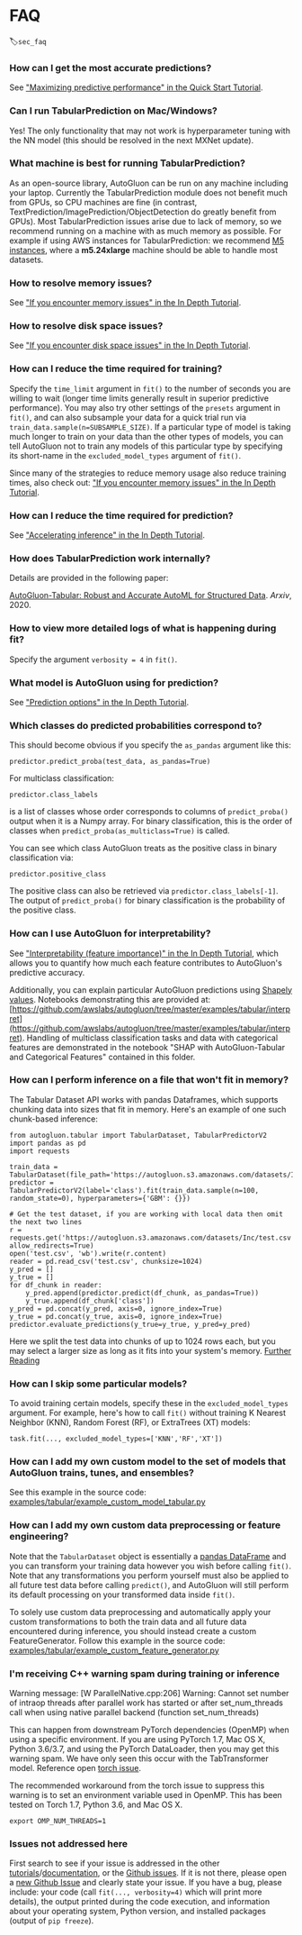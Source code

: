 # FAQ
:label:`sec_faq`


### How can I get the most accurate predictions?

See ["Maximizing predictive performance" in the Quick Start Tutorial](tabular-quickstart.html#maximizing-predictive-performance).


### Can I run TabularPrediction on Mac/Windows?

Yes! The only functionality that may not work is hyperparameter tuning with the NN model (this should be resolved in the next MXNet update).


### What machine is best for running TabularPrediction?

As an open-source library, AutoGluon can be run on any machine including your laptop. Currently the TabularPrediction module does not benefit much from GPUs, so CPU machines are fine (in contrast, TextPrediction/ImagePrediction/ObjectDetection do greatly benefit from GPUs). Most TabularPrediction issues arise due to lack of memory, so we recommend running on a machine with as much memory as possible. For example if using AWS instances for TabularPrediction: we recommend [M5 instances](https://aws.amazon.com/ec2/instance-types/m5/), where a **m5.24xlarge** machine should be able to handle most datasets.


### How to resolve memory issues?

See ["If you encounter memory issues" in the In Depth Tutorial](tabular-indepth.html#if-you-encounter-memory-issues).


### How to resolve disk space issues?

See ["If you encounter disk space issues" in the In Depth Tutorial](tabular-indepth.html#if-you-encounter-disk-space-issues).


### How can I reduce the time required for training?

Specify the `time_limit` argument in `fit()` to the number of seconds you are willing to wait (longer time limits generally result in superior predictive performance). You may also try other settings of the `presets` argument in `fit()`, and can also subsample your data for a quick trial run via `train_data.sample(n=SUBSAMPLE_SIZE)`. If a particular type of model is taking much longer to train on your data than the other types of models, you can tell AutoGluon not to train any models of this particular type by specifying its short-name in the `excluded_model_types` argument of `fit()`.

Since many of the strategies to reduce memory usage also reduce training times, also check out: ["If you encounter memory issues" in the In Depth Tutorial](tabular-indepth.html#if-you-encounter-memory-issues).


### How can I reduce the time required for prediction?

See ["Accelerating inference" in the In Depth Tutorial](tabular-indepth.html#accelerating-inference).


### How does TabularPrediction work internally?

Details are provided in the following paper:

[AutoGluon-Tabular: Robust and Accurate AutoML for Structured Data](https://arxiv.org/abs/2003.06505). *Arxiv*, 2020.


### How to view more detailed logs of what is happening during fit?

Specify the argument `verbosity = 4` in `fit()`.


### What model is AutoGluon using for prediction?

See ["Prediction options" in the In Depth Tutorial](tabular-indepth.html#prediction-options-inference).


### Which classes do predicted probabilities correspond to?

This should become obvious if you specify the `as_pandas` argument like this:

```
predictor.predict_proba(test_data, as_pandas=True)
```

For multiclass classification:

```
predictor.class_labels
```

is a list of classes whose order corresponds to columns of `predict_proba()` output when it is a Numpy array. For binary classification, this is the order of classes when `predict_proba(as_multiclass=True)` is called.

You can see which class AutoGluon treats as the positive class in binary classification via:

```
predictor.positive_class
```

The positive class can also be retrieved via `predictor.class_labels[-1]`. The output of `predict_proba()` for binary classification is the probability of the positive class.

### How can I use AutoGluon for interpretability?

See ["Interpretability (feature importance)" in the In Depth Tutorial](tabular-indepth.html#interpretability-feature-importance), which allows you to quantify how much each feature contributes to AutoGluon's predictive accuracy.

Additionally, you can explain particular AutoGluon predictions using [Shapely values](https://github.com/slundberg/shap/). Notebooks demonstrating this are provided at: [https://github.com/awslabs/autogluon/tree/master/examples/tabular/interpret](https://github.com/awslabs/autogluon/tree/master/examples/tabular/interpret). Handling of multiclass classification tasks and data with categorical features are demonstrated in the notebook "SHAP with AutoGluon-Tabular and Categorical Features" contained in this folder.




### How can I perform inference on a file that won't fit in memory?

The Tabular Dataset API works with pandas Dataframes, which supports chunking data into sizes that fit in memory.
Here's an example of one such chunk-based inference:

```{.python .input}
from autogluon.tabular import TabularDataset, TabularPredictorV2
import pandas as pd
import requests

train_data = TabularDataset(file_path='https://autogluon.s3.amazonaws.com/datasets/Inc/train.csv')
predictor = TabularPredictorV2(label='class').fit(train_data.sample(n=100, random_state=0), hyperparameters={'GBM': {}})

# Get the test dataset, if you are working with local data then omit the next two lines
r = requests.get('https://autogluon.s3.amazonaws.com/datasets/Inc/test.csv', allow_redirects=True)
open('test.csv', 'wb').write(r.content)
reader = pd.read_csv('test.csv', chunksize=1024)
y_pred = []
y_true = []
for df_chunk in reader:
    y_pred.append(predictor.predict(df_chunk, as_pandas=True))
    y_true.append(df_chunk['class'])
y_pred = pd.concat(y_pred, axis=0, ignore_index=True)
y_true = pd.concat(y_true, axis=0, ignore_index=True)
predictor.evaluate_predictions(y_true=y_true, y_pred=y_pred)
```

Here we split the test data into chunks of up to 1024 rows each, but you may select a larger size as long as it fits into your system's memory.
[Further Reading](https://pandas.pydata.org/pandas-docs/stable/user_guide/io.html#io-chunking)


### How can I skip some particular models?

To avoid training certain models, specify these in the `excluded_model_types` argument. For example, here's how to call `fit()` without training K Nearest Neighbor (KNN), Random Forest (RF), or ExtraTrees (XT) models:

```
task.fit(..., excluded_model_types=['KNN','RF','XT'])
```

### How can I add my own custom model to the set of models that AutoGluon trains, tunes, and ensembles?

See this example in the source code: [examples/tabular/example_custom_model_tabular.py](https://github.com/awslabs/autogluon/blob/master/examples/tabular/example_custom_model_tabular.py)


### How can I add my own custom data preprocessing or feature engineering?

Note that the `TabularDataset` object is essentially a [pandas DataFrame](https://pandas.pydata.org/pandas-docs/stable/reference/frame.html) and you can transform your training data however you wish before calling `fit()`. Note that any transformations you perform yourself must also be applied to all future test data before calling `predict()`, and AutoGluon will still perform its default processing on your transformed data inside `fit()`.

To solely use custom data preprocessing and automatically apply your custom transformations to both the train data and all future data encountered during inference, you should instead create a custom FeatureGenerator. Follow this example in the source code: [examples/tabular/example_custom_feature_generator.py](https://github.com/awslabs/autogluon/blob/master/examples/tabular/example_custom_feature_generator.py)

### I'm receiving C++ warning spam during training or inference

Warning message: [W ParallelNative.cpp:206] Warning: Cannot set number of intraop threads after parallel work has started or after set_num_threads call when using native parallel backend (function set_num_threads)

This can happen from downstream PyTorch dependencies (OpenMP) when using a specific environment. If you are using PyTorch 1.7, Mac OS X, Python 3.6/3.7, and using the PyTorch DataLoader, then you may get this warning spam. We have only seen this occur with the TabTransformer model. Reference open [torch issue](https://github.com/pytorch/pytorch/issues/46409).

The recommended workaround from the torch issue to suppress this warning is to set an environment variable used in OpenMP. This has been tested on Torch 1.7, Python 3.6, and Mac OS X.
```
export OMP_NUM_THREADS=1
```

### Issues not addressed here

First search to see if your issue is addressed in the other [tutorials](index.html)/[documentation](../../api/autogluon.task.html), or the [Github issues](https://github.com/awslabs/autogluon/issues). If it is not there,
please open a [new Github Issue](https://github.com/awslabs/autogluon/issues/new) and clearly state your issue. If you have a bug, please include: your code (call `fit(..., verbosity=4)` which will print more details), the output printed during the code execution, and information about your operating system, Python version, and installed packages (output of `pip freeze`).
